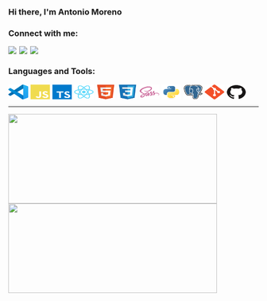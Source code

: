 ### Hi there, I'm Antonio Moreno


### Connect with me:
 
<div> 
  <a href="https://instagram.com/antonio_mrh/" target="_blank"><img align="left" width="22px" src="https://cdn.jsdelivr.net/npm/simple-icons@v3/icons/instagram.svg"></a>
  <a href = "mailto:amrh07@gmail.com"><img align="left" width="22px" src="https://cdn.jsdelivr.net/npm/simple-icons@v3/icons/gmail.svg"></a>
  <a href="https://www.linkedin.com/in/antonio-mrh/" target="_blank"><img align="left" width="22px" src="https://cdn.jsdelivr.net/npm/simple-icons@v3/icons/linkedin.svg"></a> 
</div>

<br />

### Languages and Tools:

<div style="display: inline_block">
<img align="center" alt="Antonio-Vscode" height="30" width="40" src="https://raw.githubusercontent.com/devicons/devicon/master/icons/vscode/vscode-original.svg">
  <img align="center" alt="Antonio-Js" height="30" width="40" src="https://raw.githubusercontent.com/devicons/devicon/master/icons/javascript/javascript-plain.svg">
  <img align="center" alt="Antonio-Ts" height="30" width="40" src="https://raw.githubusercontent.com/devicons/devicon/master/icons/typescript/typescript-plain.svg">
  <img align="center" alt="Antonio-React" height="30" width="40" src="https://raw.githubusercontent.com/devicons/devicon/master/icons/react/react-original.svg">
  <img align="center" alt="Antonio-HTML" height="30" width="40" src="https://raw.githubusercontent.com/devicons/devicon/master/icons/html5/html5-original.svg">
  <img align="center" alt="Antonio-CSS" height="30" width="40" src="https://raw.githubusercontent.com/devicons/devicon/master/icons/css3/css3-original.svg">
  <img align="center" alt="Antonio-CSS" height="30" width="40" src="https://raw.githubusercontent.com/devicons/devicon/master/icons/sass/sass-original.svg">
  <img align="center" alt="Antonio-Python" height="30" width="40" src="https://raw.githubusercontent.com/devicons/devicon/master/icons/python/python-original.svg">
  <img align="center" alt="Antonio-Python" height="30" width="40" src="https://raw.githubusercontent.com/devicons/devicon/master/icons/postgresql/postgresql-original.svg">
  <img align="center" alt="Antonio-Git" height="30" width="40" src="https://raw.githubusercontent.com/devicons/devicon/master/icons/git/git-original.svg">
   <img align="center" alt="Antonio-Github" height="30" width="40" src="https://raw.githubusercontent.com/devicons/devicon/master/icons/github/github-original.svg">
  
  
</div>
  

---

<div align="center">
  <a href="https://github.com/AntonioMRH">
  <img height="180em" width="420em" align="left" src="https://github-readme-stats.vercel.app/api?username=AntonioMRH&show_icons=true&include_all_commits=true&count_private=true"/>
  <img height="180em" width="420em" align="left" src="https://github-readme-stats.vercel.app/api/top-langs/?username=AntonioMRH&layout=compact&langs_count=7"/>
</div>
